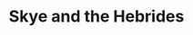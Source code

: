 ---
layout: photography
title:  "Skye and the Hebrides"
region: "Scotland"
year: 2019-23
id: skye-hebrides
intro: "Huge mountains, great beaches, coves and beautiful scenery. If the weather is good, any of Scotland's islands are a great place to be."
seo:
  title: "Travel Photography - Skye and the Hebrides"
  description: "Photography from around Skye and the Hebrides, including the Quiraing, Camasunary Bay, the Cuillin range, Neist Point, Isle of Harris, Isle of Lewis and Isle of Mull."
  image:
    url: "Skye-027.jpg"
    alt: "Sunset on Skye near Tarskavaig"
hero:
  url: "Skye-014.jpg"
  alt: "Howard looking over Loch Creitheach"
  location: camasunary-bay
thumb:
  - url: "Skye-008.jpg"
    alt: "Pinnacle Ridge and Loch na Creitheach"
  - url: "Skye-036.jpg"
    alt: "Neist Point Lighthouse"
---